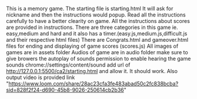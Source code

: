 This is a memory game. 
The starting file is starting.html
It will ask for nickname and then the instructions would popup. 
Read all the instructions carefully to have a better clearity on game. 
All the instructions about scores are provided in instructions. 
There are three categories in this game ie. easy,medium and hard and it also has a timer.(easy.js,medium.js,difficult.js and their respective html files) 
There are Congrats.html and gameover.html files for ending and displaying of game scores (scores.js)
All images of games are in assets folder Audios of game are in audio folder make sure to give browers the autoplay of sounds permission to enable hearing the game sounds chrome://settings/content/sound add url of http://127.0.0.1:5500/ca2/starting.html and allow it. It should work.
Also output video is provided  link   "https://www.loom.com/share/28ac23cfa3fe483abad50c2fc838bcba?sid=828f2f24-d690-45b8-9026-250614cb2b36"
